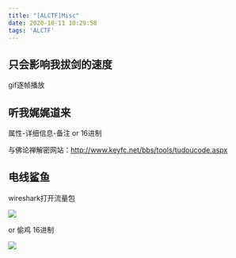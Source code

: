```yaml
---
title: "[ALCTF]Misc"
date: 2020-10-11 10:29:58
tags: 'ALCTF'
---
```


## 只会影响我拔剑的速度

gif逐帧播放

## 听我娓娓道来

属性-详细信息-备注 or 16进制

与佛论禅解密网站：http://www.keyfc.net/bbs/tools/tudoucode.aspx

## 电线鲨鱼

wireshark打开流量包

![](1.png)

or 偷鸡 16进制

![](2.png)

